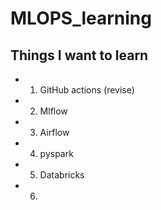 # MLOPS_learning

## Things I want to learn
- 1. GitHub actions (revise)
- 2. Mlflow
- 3. Airflow
- 4. pyspark
- 5. Databricks
- 6.